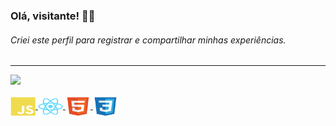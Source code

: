 ### Olá, visitante! 🤘🏼 
###### Criei este perfil para registrar e compartilhar minhas experiências.

---------------------------------------------------------------------

<div>
  <a href="https://github.com/MatheusPiovezan">
  <img height="150em" src="https://github-readme-stats.vercel.app/api/top-langs/?username=MatheusPiovezan&layout=compact&langs_count=7&theme=dark"/>
</div>
<div style="display: inline_block"><br>
  <img align="center" alt="M-Js" height="30" width="40" src="https://raw.githubusercontent.com/devicons/devicon/master/icons/javascript/javascript-plain.svg">
  <img align="center" alt="M-React" height="30" width="40" src="https://raw.githubusercontent.com/devicons/devicon/master/icons/react/react-original.svg">
  <img align="center" alt="M-HTML" height="30" width="40" src="https://raw.githubusercontent.com/devicons/devicon/master/icons/html5/html5-original.svg">
  <img align="center" alt="M-CSS" height="30" width="40" src="https://raw.githubusercontent.com/devicons/devicon/master/icons/css3/css3-original.svg">
  
</div>
  
  

